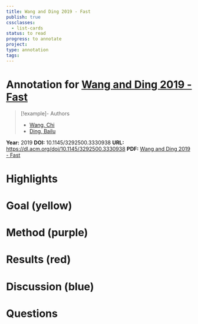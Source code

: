 ```yaml
---
title: Wang and Ding 2019 - Fast
publish: true
cssclasses:
  - list-cards
status: to read
progress: to annotate
project:
type: annotation
tags:
---
```

# Annotation for [Wang and Ding 2019 - Fast](Papers/References/Wang%20and%20Ding%202019%20-%20Fast)

> [!example]- Authors
> - [Wang, Chi](Papers/People/Wang%20Chi)
> - [Ding, Bailu](Papers/People/Ding%20Bailu)

**Year:** 2019
**DOI:** 10.1145/3292500.3330938
**URL:** https://dl.acm.org/doi/10.1145/3292500.3330938
**PDF:** [Wang and Ding 2019 - Fast](Papers/PDFs/Wang%20and%20Ding%202019%20-%20Fast%20Approximation%20of%20Empirical%20Entropy%20via%20Subsampling.pdf)

# Highlights


# Goal (yellow)


# Method (purple)


# Results (red)


# Discussion (blue)


# Questions

